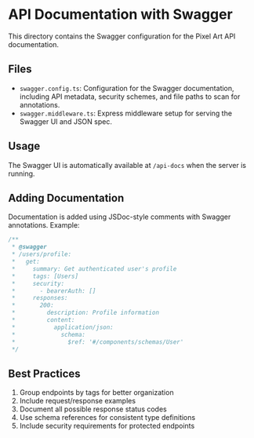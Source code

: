 # API Documentation with Swagger

This directory contains the Swagger configuration for the Pixel Art API documentation.

## Files

- `swagger.config.ts`: Configuration for the Swagger documentation, including API metadata, security schemes, and file paths to scan for annotations.
- `swagger.middleware.ts`: Express middleware setup for serving the Swagger UI and JSON spec.

## Usage

The Swagger UI is automatically available at `/api-docs` when the server is running.

## Adding Documentation

Documentation is added using JSDoc-style comments with Swagger annotations. Example:

```typescript
/**
 * @swagger
 * /users/profile:
 *   get:
 *     summary: Get authenticated user's profile
 *     tags: [Users]
 *     security:
 *       - bearerAuth: []
 *     responses:
 *       200:
 *         description: Profile information
 *         content:
 *           application/json:
 *             schema:
 *               $ref: '#/components/schemas/User'
 */
```

## Best Practices

1. Group endpoints by tags for better organization
2. Include request/response examples
3. Document all possible response status codes
4. Use schema references for consistent type definitions
5. Include security requirements for protected endpoints
